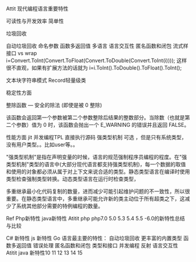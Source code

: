 Attit 现代编程语言重要特性


可读性与开发效率 简单性

垃圾回收


自动垃圾回收
命名参数 函数多返回值
多语言 语言交互性
匿名函数和闭包
流式样接口 vs wrap
i=Convert.ToInt(Convert.ToFloat(Convert.ToDouble(Convert.ToInt(i))));
这样很不直观，如果有扩展方法的话就为
i=i.ToInt().ToDouble().ToFloat().ToInt();

文本块字符串模式
Record轻量级类

稳定性方面

整除函数 — 安全的除法 (即使是被 0 整除)


该函数会返回第一个参数被第二个参数整除后结果的整数部分。当除数（也就是第二个参数）值为 0 时，该函数会抛出一个 E_WARNING 的错误并且返回 FALSE。

性能方面
jit
并发编程TPL
直接执行源码
强类型机制 可选
 ，但是只有系统类型，没有用户类型。。比如user等。。




"强类型机制"是指在声明变量的时候，语言的规范强制程序员编程的程度。在"强类型机制"类型的语言中(大部分现代语言都支持强类型机制)，每一个数据的取值和使用的对象都必须从属于对上下文来说合适的类型。静态类型语言在编译时使用类型检查强制类型转换。动态类型语言在运行时检查类型，

多重继承最小化代码复制的数量，进而减少可能引起维护问题的不一致性，所以很重要。在静态类型语言中，多重继承可能允许新的类主动位于所有超类之下，这减少了系统其他部分需要的特例编程的数量。



Ref
Php新特性 java新特性
Atitit  php php7.0 5.0 5.3 5.4  5.5 -6.0的新特性总结与比较

C# 新特性 js 新特性
Go 语言最主要的特性：
自动垃圾回收
更丰富的内置类型
函数多返回值
错误处理
匿名函数和闭包
类型和接口
并发编程
反射
语言交互性
Atitit java 新特性10 11 12 13 14 15

